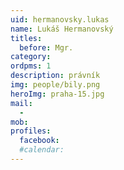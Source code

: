 ```yaml
---
uid: hermanovsky.lukas
name: Lukáš Hermanovský
titles:
  before: Mgr.
category:
ordpms: 1
description: právník
img: people/bily.png
heroImg: praha-15.jpg
mail:
  - 
mob:
profiles:
  facebook:
  #calendar: 
---
```

